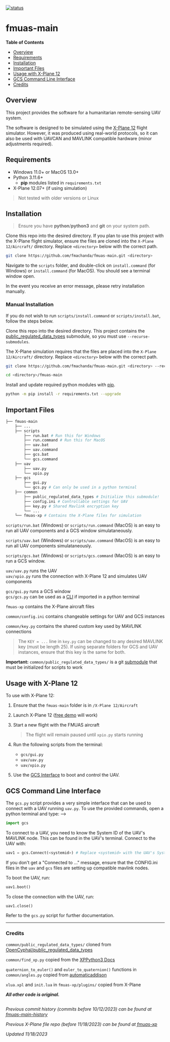 [![status](https://img.shields.io/badge/status-Development-orange)](https://trello.com/b/E168SpHn/fmuas)

# fmuas-main

**Table of Contents**
* [Overview](#overview)
* [Requirements](#requirements)
* [Installation](#installation)
* [Important Files](#important-files)
* [Usage with X-Plane 12](#usage-with-x-plane-12)
* [GCS Command Line Interface](#gcs-command-line-interface)
* [Credits](#credits)

## Overview
This project provides the software for a humanitarian remote-sensing UAV system.  

The software is designed to be simulated using the [X-Plane 12][xplane-link] flight simulator. However, it was produced using real-world protocols, so  it can also be used with UAVCAN and MAVLINK compatible hardware (minor adjustments required).

## Requirements
* Windows 11.0+ or MacOS 13.0+
* Python 3.11.6+
    * **pip** modules listed in `requirements.txt`
* X-Plane 12.07+ (if using simulation)

> Not tested with older versions or Linux

## Installation

> Ensure you have **python**/**python3** and **git** on your system path.

Clone this repo into the desired directory. If you plan to use this project with the X-Plane flight simulator, ensure the files are cloned into the `X-Plane 12/Aircraft/` directory. Replace `<directory>` below with the correct path.

```bash
git clone https://github.com/fmachanda/fmuas-main.git <directory>
```

Navigate to the `scripts` folder, and double-click on `install.command` (for Windows) or `install.command` (for MacOS). You should see a terminal window open.

In the event you receive an error message, please retry installation manually.

### Manual Installation

If you do not wish to run `scripts/install.command` or `scripts/install.bat`, follow the steps below.

Clone this repo into the desired directory. This project contains the [public_regulated_data_types][prdt-link] submodule, so you must use `--recurse-submodules`.

The X-Plane simulation requires that the files are placed into the `X-Plane 12/Aircraft/` directory. Replace `<directory>` below with the correct path.

```bash
git clone https://github.com/fmachanda/fmuas-main.git <directory> --recurse-submodules

cd <directory>/fmuas-main
```

Install and update required python modules with [pip](https://pip.pypa.io/en/stable/installation/).

```bash
python -m pip install -r requirements.txt --upgrade
```

## Important Files

```bash
├── fmuas-main 
    ├── ...
    ├── scripts
        ├── run.bat # Run this for Windows
        ├── run.command # Run this for MacOS
        ├── uav.bat
        ├── uav.command
        ├── gcs.bat
        └── gcs.command
    ├── uav
        ├── uav.py
        └── xpio.py
    ├── gcs
        ├── gui.py
        └── gcs.py # Can only be used in a python terminal
    ├── common
        ├── public_regulated_data_types # Initialize this submodule!
        ├── config.ini # Controllable settings for UAV
        ├── key.py # Shared Mavlink encryption key
        └── ...
    └── fmuas-xp # Contains the X-Plane files for simulation
```

`scripts/run.bat` (Windows) or `scripts/run.command` (MacOS) is an easy to run all UAV components and a GCS window simulataneously.

`scripts/uav.bat` (Windows) or `scripts/uav.command` (MacOS) is an easy to run all UAV components simulataneously.

`scripts/gcs.bat` (Windows) or `scripts/gcs.command` (MacOS) is an easy to run a GCS window.

`uav/uav.py` runs the UAV  
`uav/xpio.py` runs the connection with X-Plane 12 and simulates UAV components 

`gcs/gui.py` runs a GCS window  
`gcs/gcs.py` can be used as a [CLI](#gcs-command-line-interface) if imported in a python terminal

`fmuas-xp` contains the X-Plane aircraft files

`common/config.ini` contains changeable settings for UAV and GCS instances  

`common/key.py` contains the shared custom key used by MAVLINK connections
> The `KEY = ...` line in `key.py` can be changed to any desired MAVLINK key (must be length 25). If using separate folders for GCS and UAV instances, ensure that this key is the same for both.  

**Important:** `common/public_regulated_data_types/` is a git [submodule][prdt-link] that must be initialized for scripts to work

## Usage with X-Plane 12

To use with X-Plane 12:

1. Ensure that the `fmuas-main` folder is in `/X-Plane 12/Aircraft`

2. Launch X-Plane 12 ([free demo][xplane-link] will work)

3. Start a new flight with the FMUAS aircraft

    > The flight will remain paused until `xpio.py` starts running

4. Run the following scripts from the terminal:
    * `gcs/gui.py`
    * `uav/uav.py`
    * `uav/xpio.py`

5. Use the [GCS Interface](#gcs-command-line-interface) to boot and control the UAV.  

## GCS Command Line Interface

The `gcs.py` script provides a very simple interface that can be used to connect with a UAV running `uav.py`. To use the provided commands, open a python terminal and type: -->

```python
import gcs
```

To connect to a UAV, you need to know the System ID of the UAV's MAVLINK node. This can be found in the UAV's terminal. Connect to the UAV with:

```python
uav1 = gcs.Connect(<systemid>) # Replace <systemid> with the UAV's System ID
```

If you don't get a "Connected to ..." message, ensure that the CONFIG.ini files in the `uav` and `gcs` files are setting up compatible mavlink nodes.

To boot the UAV, run:

```python
uav1.boot()
```

To close the connection with the UAV, run:

```python
uav1.close()
```

Refer to the `gcs.py` script for further documentation.

---
### Credits

`common/public_regulated_data_types/` cloned from [OpenCyphal/public_regulated_data_types][prdt-link]

`common/find_xp.py` copied from the [XPPython3 Docs](https://xppython3.readthedocs.io/en/latest/_static/find_xp.py)  

`quaternion_to_euler()` and `euler_to_quaternion()` functions in `common/angles.py` copied from [automaticaddison](https://automaticaddison.com)

`xlua.xpl` and `init.lua` in `fmuas-xp/plugins/` copied from X-Plane

***All  other code is original.***

##

*Previous commit history (commits before 10/12/2023) can be found at [fmuas-main-history](https://github.com/fmachanda/fmuas-main-history)*

*Previous X-Plane file repo (before 11/18/2023) can be found at [fmuas-xp][fmuas-xp-link]*

*Updated 11/18/2023*


[prdt-link]: https://github.com/OpenCyphal/public_regulated_data_types
[xplane-link]: https://www.x-plane.com/desktop/try-it/
[fmuas-xp-link]: https://github.com/fmachanda/fmuas-xp